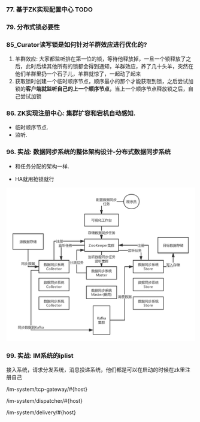 ### 77. 基于ZK实现配置中心 TODO







### 79. 分布式锁必要性









### 85_Curator读写锁是如何针对羊群效应进行优化的? 

1. 羊群效应: 大家都监听排在第一位的锁，等待他释放掉，一旦一个锁释放了之后，此时后续其他所有的锁都会得到通知，羊群效应，养了几十头羊，突然在他们羊群里扔一个石子儿，羊群就惊了，一起动了起来
2. 获取锁时创建一个临时顺序节点，顺序最小的那个才能获取到锁，之后尝试加锁的**客户端就监听自己的上一个顺序节点**，当上一个顺序节点释放锁之后，自己尝试加锁







### 86. ZK实现注册中心: 集群扩容和宕机自动感知.

- 临时顺序节点. 
- 监听.











### 96. 实战: 数据同步系统的整体架构设计-分布式数据同步系统

- 和任务分配的架构一样.

- HA就用抢锁就行



![05_通用数据同步平台的架构设计](4.%20Curator%E7%9A%84%E5%BA%94%E7%94%A8.assets/05_%E9%80%9A%E7%94%A8%E6%95%B0%E6%8D%AE%E5%90%8C%E6%AD%A5%E5%B9%B3%E5%8F%B0%E7%9A%84%E6%9E%B6%E6%9E%84%E8%AE%BE%E8%AE%A1.png)







### 99. 实战: IM系统的iplist

接入系统，请求分发系统，消息投递系统，他们都是可以在启动的时候在zk里注册自己

 

/im-system/tcp-gateway/#{host}

/im-system/dispatcher/#{host}

/im-system/delivery/#{host}





